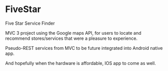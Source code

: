 FiveStar
========

Five Star Service Finder

MVC 3 project using the Google maps API, for users to locate and recommend stores/services that were a pleasure to experience.

Pseudo-REST services from MVC to be future integrated into Android native app.

And hopefully when the hardware is affordable, IOS app to come as well.

